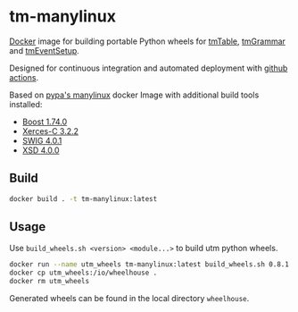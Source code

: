 # tm-manylinux

[Docker](https://www.docker.com/) image for building portable Python wheels for [tmTable](https://github.com/cms-l1-globaltrigger/tm-table), [tmGrammar](https://github.com/cms-l1-globaltrigger/tm-grammar) and [tmEventSetup](https://github.com/cms-l1-globaltrigger/tm-eventsetup).

Designed for continuous integration and automated deployment with [github actions](https://github.com/features/actions).

Based on [pypa's manylinux](https://github.com/pypa/manylinux) docker Image with additional build tools installed:
 * [Boost 1.74.0](https://www.boost.org/)
 * [Xerces-C 3.2.2](https://xerces.apache.org/xerces-c/)
 * [SWIG 4.0.1](http://www.swig.org/)
 * [XSD 4.0.0](https://codesynthesis.com/products/xsd/)

## Build

```bash
docker build . -t tm-manylinux:latest
```

## Usage

Use `build_wheels.sh <version> <module...>` to build utm python wheels.

```bash
docker run --name utm_wheels tm-manylinux:latest build_wheels.sh 0.8.1 tm-grammar tm-table tm-eventsetup
docker cp utm_wheels:/io/wheelhouse .
docker rm utm_wheels
```

Generated wheels can be found in the local directory `wheelhouse`.
